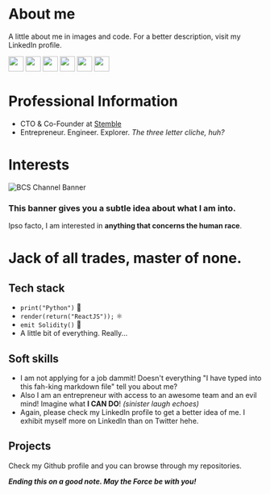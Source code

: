 # About me
A little about me in images and code. For a better description, visit my LinkedIn profile.

<a target="_blank" href="https://www.linkedin.com/in/saud-hashmi/"><img src="https://img.shields.io/badge/LINKEDIN-blue?&style=for-the-badge&logo=linkedin&logoColor=white" height=30></a>
<a target="_blank" href="https://www.instagram.com/ctrl.alt.saud/"><img src="https://img.shields.io/badge/INSTAGRAM-violet?&style=for-the-badge&logo=instagram&logoColor=white" height=30></a>
<a target="_blank" href="https://www.youtube.com/channel/UCnY5LtHJYHbY4yy5wOHlrgQ"><img src="https://img.shields.io/badge/YOUTUBE-white?&style=for-the-badge&logo=youtube&logoColor=red" height=30></a>
<a target="_blank" href="https://www.twitter.com/BtrCallSaud/"><img src="https://img.shields.io/badge/TWITTER-skyblue?style=for-the-badge&logo=twitter&logoColor=white" height=30></a>
<a target="_blank" href="https://saudhashmi.medium.com/"><img src="https://img.shields.io/badge/medium-%2312100E.svg?&style=for-the-badge&logo=medium&logoColor=white" height=30></a> 
<a target="_blank" href="https://www.reddit.com/user/SuperbSaud"><img src="https://img.shields.io/badge/REDDIT-white?style=for-the-badge&logo=reddit" height=30></a> 

# Professional Information
+ CTO & Co-Founder at [Stemble](https://stemble.xyz)
+ Entrepreneur. Engineer. Explorer. *The three letter cliche, huh?*

# Interests
![BCS Channel Banner](https://user-images.githubusercontent.com/48680823/154903282-9633d572-7dc7-4095-9ccd-f270d8e8b0ff.png)

### This banner gives you a subtle idea about what I am into.
Ipso facto, I am interested in **anything that concerns the human race**.

# Jack of all trades, master of none.
## Tech stack
+ `print("Python")` 🐍
+ `render(return("ReactJS"));` ⚛
+ `emit Solidity()` 💠
+ A little bit of everything. Really...

## Soft skills
+ I am not applying for a job dammit! Doesn't everything "I have typed into this fah-king markdown file" tell you about me?
+ Also I am an entrepreneur with access to an awesome team and an evil mind! Imagine what **I CAN DO**! *(sinister laugh echoes)*
+ Again, please check my LinkedIn profile to get a better idea of me. I exhibit myself more on LinkedIn than on Twitter hehe.

## Projects
Check my Github profile and you can browse through my repositories.

_**Ending this on a good note. May the Force be with you!**_
